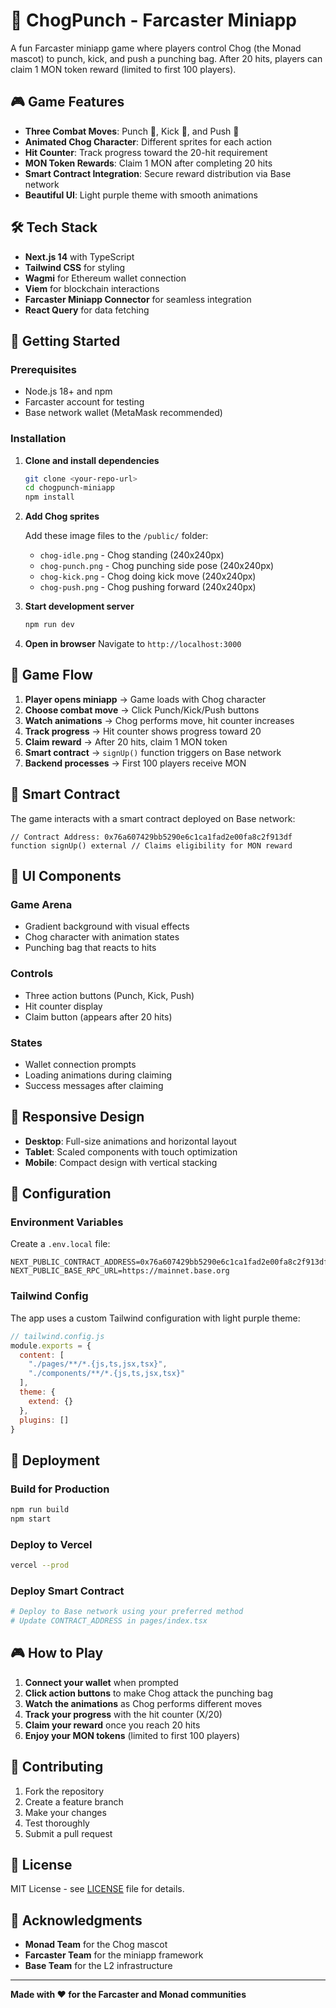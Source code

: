 # 🥊 ChogPunch - Farcaster Miniapp

A fun Farcaster miniapp game where players control Chog (the Monad mascot) to punch, kick, and push a punching bag. After 20 hits, players can claim 1 MON token reward (limited to first 100 players).

## 🎮 Game Features

- **Three Combat Moves**: Punch 👊, Kick 🦵, and Push 🤚
- **Animated Chog Character**: Different sprites for each action
- **Hit Counter**: Track progress toward the 20-hit requirement
- **MON Token Rewards**: Claim 1 MON after completing 20 hits
- **Smart Contract Integration**: Secure reward distribution via Base network
- **Beautiful UI**: Light purple theme with smooth animations

## 🛠 Tech Stack

- **Next.js 14** with TypeScript
- **Tailwind CSS** for styling
- **Wagmi** for Ethereum wallet connection
- **Viem** for blockchain interactions
- **Farcaster Miniapp Connector** for seamless integration
- **React Query** for data fetching

## 🚀 Getting Started

### Prerequisites

- Node.js 18+ and npm
- Farcaster account for testing
- Base network wallet (MetaMask recommended)

### Installation

1. **Clone and install dependencies**
   ```bash
   git clone <your-repo-url>
   cd chogpunch-miniapp
   npm install
   ```

2. **Add Chog sprites**
   
   Add these image files to the `/public/` folder:
   - `chog-idle.png` - Chog standing (240x240px)
   - `chog-punch.png` - Chog punching side pose (240x240px)  
   - `chog-kick.png` - Chog doing kick move (240x240px)
   - `chog-push.png` - Chog pushing forward (240x240px)

3. **Start development server**
   ```bash
   npm run dev
   ```

4. **Open in browser**
   Navigate to `http://localhost:3000`

## 🎯 Game Flow

1. **Player opens miniapp** → Game loads with Chog character
2. **Choose combat move** → Click Punch/Kick/Push buttons  
3. **Watch animations** → Chog performs move, hit counter increases
4. **Track progress** → Hit counter shows progress toward 20
5. **Claim reward** → After 20 hits, claim 1 MON token
6. **Smart contract** → `signUp()` function triggers on Base network
7. **Backend processes** → First 100 players receive MON

## 📄 Smart Contract

The game interacts with a smart contract deployed on Base network:

```solidity
// Contract Address: 0x76a607429bb5290e6c1ca1fad2e00fa8c2f913df
function signUp() external // Claims eligibility for MON reward
```

## 🎨 UI Components

### Game Arena
- Gradient background with visual effects
- Chog character with animation states
- Punching bag that reacts to hits

### Controls
- Three action buttons (Punch, Kick, Push)
- Hit counter display
- Claim button (appears after 20 hits)

### States
- Wallet connection prompts
- Loading animations during claiming
- Success messages after claiming

## 📱 Responsive Design

- **Desktop**: Full-size animations and horizontal layout
- **Tablet**: Scaled components with touch optimization
- **Mobile**: Compact design with vertical stacking

## 🔧 Configuration

### Environment Variables

Create a `.env.local` file:

```env
NEXT_PUBLIC_CONTRACT_ADDRESS=0x76a607429bb5290e6c1ca1fad2e00fa8c2f913df
NEXT_PUBLIC_BASE_RPC_URL=https://mainnet.base.org
```

### Tailwind Config

The app uses a custom Tailwind configuration with light purple theme:

```javascript
// tailwind.config.js
module.exports = {
  content: [
    "./pages/**/*.{js,ts,jsx,tsx}",
    "./components/**/*.{js,ts,jsx,tsx}"
  ],
  theme: {
    extend: {}
  },
  plugins: []
}
```

## 🚀 Deployment

### Build for Production
```bash
npm run build
npm start
```

### Deploy to Vercel
```bash
vercel --prod
```

### Deploy Smart Contract
```bash
# Deploy to Base network using your preferred method
# Update CONTRACT_ADDRESS in pages/index.tsx
```

## 🎮 How to Play

1. **Connect your wallet** when prompted
2. **Click action buttons** to make Chog attack the punching bag
3. **Watch the animations** as Chog performs different moves
4. **Track your progress** with the hit counter (X/20)
5. **Claim your reward** once you reach 20 hits
6. **Enjoy your MON tokens** (limited to first 100 players)

## 🤝 Contributing

1. Fork the repository
2. Create a feature branch
3. Make your changes
4. Test thoroughly
5. Submit a pull request

## 📄 License

MIT License - see [LICENSE](LICENSE) file for details.

## 🙏 Acknowledgments

- **Monad Team** for the Chog mascot
- **Farcaster Team** for the miniapp framework
- **Base Team** for the L2 infrastructure

---

**Made with ❤️ for the Farcaster and Monad communities**